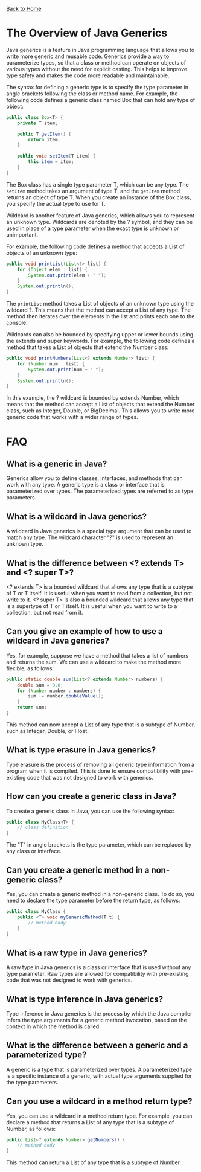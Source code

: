 [Back to Home](../README.md)
# The Overview of Java Generics
Java generics is a feature in Java programming 
language that allows you to write more generic
and reusable code. Generics provide a way to 
parameterize types, so that a class or method 
can operate on objects of various types without 
the need for explicit casting. This helps to
improve type safety and makes the code more
readable and maintainable.

The syntax for defining a generic type is to 
specify the type parameter in angle brackets 
following the class or method name. For example,
the following code defines a generic class named Box
that can hold any type of object:

```java
public class Box<T> {
    private T item;

    public T getItem() {
        return item;
    }

    public void setItem(T item) {
        this.item = item;
    }
}
```

The Box class has a single type parameter T, 
which can be any type. The `setItem` method 
takes an argument of type T, and the `getItem` method
returns an object of type T. When you create an 
instance of the Box class, you specify the actual 
type to use for T.

Wildcard is another feature of Java generics, 
which allows you to represent an unknown type. 
Wildcards are denoted by the ? symbol, and they 
can be used in place of a type parameter when 
the exact type is unknown or unimportant.

For example, the following code defines a method 
that accepts a List of objects of an unknown type:

```java
public void printList(List<?> list) {
    for (Object elem : list) {
        System.out.print(elem + " ");
    }
    System.out.println();
}
```

The `printList` method takes a List of objects of 
an unknown type using the wildcard ?. 
This means that the method can accept a List of 
any type. The method then iterates over the elements
in the list and prints each one to the console.

Wildcards can also be bounded by specifying upper 
or lower bounds using the extends and super keywords.
For example, the following code defines a method 
that takes a List of objects that extend the Number class:

```java
public void printNumbers(List<? extends Number> list) {
    for (Number num : list) {
        System.out.print(num + " ");
    }
    System.out.println();
}
```

In this example, the ? wildcard is bounded by 
extends Number, which means that the method 
can accept a List of objects that extend the
Number class, such as Integer, Double, or BigDecimal.
This allows you to write more generic code 
that works with a wider range of types.

# FAQ
## What is a generic in Java?
Generics allow you to define classes, interfaces, 
and methods that can work with any type. 
A generic type is a class or interface that 
is parameterized over types.
The parameterized types are referred to 
as type parameters.

## What is a wildcard in Java generics?
A wildcard in Java generics is a special type argument
that can be used to match any type. 
The wildcard character "?" 
is used to represent an unknown type.

## What is the difference between \<? extends T\> and \<? super T\>?
\<? extends T\> is a bounded wildcard 
that allows any type that is a subtype of T or T itself. 
It is useful when you want to read from a collection, 
but not write to it. 
\<? super T\> is also a bounded wildcard 
that allows any type that is a supertype of T or T itself. 
It is useful when you want to write to a collection, 
but not read from it.

## Can you give an example of how to use a wildcard in Java generics?
Yes, for example, suppose we have a method that takes 
a list of numbers and returns the sum. We can use
a wildcard to make the method more flexible, as follows:

```java
public static double sum(List<? extends Number> numbers) {
    double sum = 0.0;
    for (Number number : numbers) {
        sum += number.doubleValue();
    }
    return sum;
}
```
This method can now accept a List of any type 
that is a subtype of Number, 
such as Integer, Double, or Float.

## What is type erasure in Java generics?
Type erasure is the process of removing 
all generic type information from a program
when it is compiled. This is done to ensure compatibility
with pre-existing code 
that was not designed to work with generics.

## How can you create a generic class in Java?
To create a generic class in Java, 
you can use the following syntax:

```java
public class MyClass<T> {
    // class definition
}
```

The "T" in angle brackets is the type parameter,
which can be replaced by any class or interface.

## Can you create a generic method in a non-generic class?
Yes, you can create a generic method in a non-generic class. 
To do so, you need to declare the type parameter
before the return type, as follows:

```java
public class MyClass {
    public <T> void myGenericMethod(T t) {
        // method body
    }
}
```

## What is a raw type in Java generics?
A raw type in Java generics is a class or interface 
that is used without any type parameter. 
Raw types are allowed for compatibility 
with pre-existing code 
that was not designed to work with generics.

## What is type inference in Java generics?
Type inference in Java generics is the process 
by which the Java compiler infers the type arguments 
for a generic method invocation, based on the context
in which the method is called.

## What is the difference between a generic and a parameterized type?
A generic is a type that is parameterized over types. 
A parameterized type is a specific instance of a generic,
with actual type arguments supplied for the type parameters.

## Can you use a wildcard in a method return type?
Yes, you can use a wildcard in a method return type. 
For example, you can declare a method 
that returns a List of any type 
that is a subtype of Number, as follows:

```java
public List<? extends Number> getNumbers() {
    // method body
}
```

This method can return a List of any type 
that is a subtype of Number.
